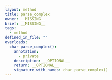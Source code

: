 ```yaml
---
layout: method
title: parse_complex
owner: __MISSING__
brief: __MISSING__
tags:
  - method
defined_in_file: ""
overloads:
  char parse_complex():
    annotation:
      - private
    description: __OPTIONAL__
    return: __OPTIONAL__
    signature_with_names: char parse_complex()
---
```

